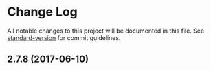 # Change Log

All notable changes to this project will be documented in this file. See [standard-version](https://github.com/conventional-changelog/standard-version) for commit guidelines.

<a name="2.7.8"></a>
## 2.7.8 (2017-06-10)
